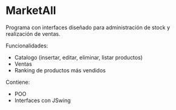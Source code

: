 # MarketAll
Programa con interfaces diseñado para administración de stock y realización de ventas. 

Funcionalidades:

* Catalogo (insertar, editar, eliminar, listar productos)
* Ventas
* Ranking de productos más vendidos

Contiene:

* POO
* Interfaces con JSwing

